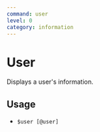 ```yaml
---
command: user
level: 0
category: information
---
```


# User

Displays a user's information.

## Usage

 - `$user [@user]`
